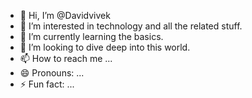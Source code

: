 - 👋 Hi, I’m @Davidvivek
- 👀 I’m interested in technology and all the related stuff.
- 🌱 I’m currently learning the basics.
- 💞️ I’m looking to dive deep into this world.
- 📫 How to reach me ...
- 😄 Pronouns: ...
- ⚡ Fun fact: ...

<!---
Davidvivek/Davidvivek is a ✨ special ✨ repository because its `README.md` (this file) appears on your GitHub profile.
You can click the Preview link to take a look at your changes.
--->

